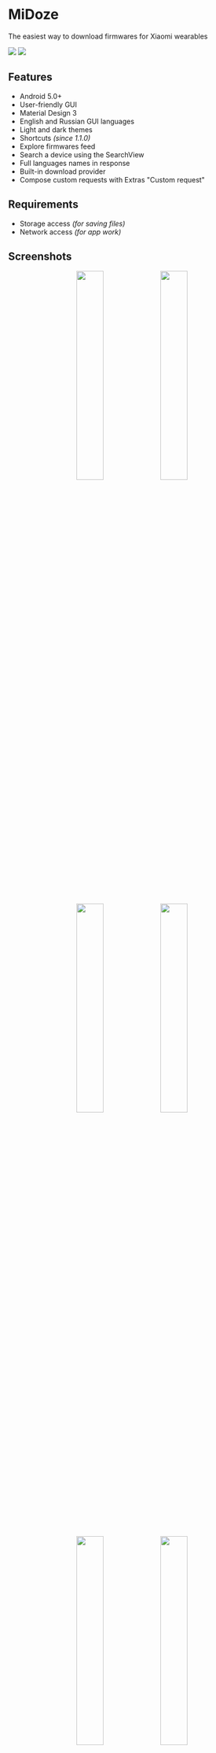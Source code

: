 # MiDoze
The easiest way to download firmwares for Xiaomi wearables

<a href="https://github.com/Keddnyo/MiDoze/releases/latest"><img src="https://img.shields.io/github/v/release/keddnyo/midoze?style=for-the-badge"></a>
<a href="https://github.com/Keddnyo/MiDoze/releases"><img src="https://img.shields.io/github/downloads/keddnyo/midoze/total?style=for-the-badge"></a>

## Features
* Android 5.0+
* User-friendly GUI
* Material Design 3
* English and Russian GUI languages
* Light and dark themes
* Shortcuts *(since 1.1.0)*
* Explore firmwares feed
* Search a device using the SearchView
* Full languages names in response
* Built-in download provider
* Compose custom requests with Extras "Custom request"

## Requirements
* Storage access *(for saving files)*
* Network access *(for app work)*

## Screenshots
<p align="center">
  <img src="https://user-images.githubusercontent.com/65981689/161429057-29f4127d-466b-4c31-ab41-fc2a0cfbe61c.jpg" width="33%" height="33%">
  <img src="https://user-images.githubusercontent.com/65981689/161429059-58abb373-1d74-4495-8768-240e172dd076.jpg" width="33%" height="33%">
  <img src="https://user-images.githubusercontent.com/65981689/161429060-bf641c3c-c28a-4e38-bfa6-e5ba4b1b7fc8.jpg" width="33%" height="33%">
  <img src="https://user-images.githubusercontent.com/65981689/161429061-8d37d8e1-280c-4b1f-8f13-e0e1d3ce72a5.jpg" width="33%" height="33%">
  <img src="https://user-images.githubusercontent.com/65981689/161429062-bdf8f2fb-8700-49dc-af71-37780cf4799b.jpg" width="33%" height="33%">
  <img src="https://user-images.githubusercontent.com/65981689/161429063-dbaaee17-84db-4a23-aafa-19086ebc18b8.jpg" width="33%" height="33%">
  <img src="https://user-images.githubusercontent.com/65981689/161429064-95c2228a-36a6-4340-809d-cd3f303e920e.jpg" width="33%" height="33%">
</p>

## Credits
* [Keddnyo](https://github.com/Keddnyo) - Application
* [Schakal](https://4pda.to/forum/index.php?showuser=243484) - JSONs storage
